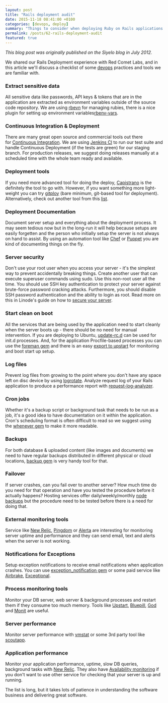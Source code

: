 ```yaml
---
layout: post
title: "Rails deployment audit"
date: 2015-11-18 08:41:00 +0100
categories: [devops, deploy]
summary: "Things to consider when deploying Ruby on Rails applications."
permalink: /posts/62-rails-deployment-audit
featured: true
---
```


_This blog post was originally published on the Siyelo blog in July 2012._

We shared our Rails Deployment experience with Red Comet Labs, and in this article we'll discuss a checklist of some [devops](http://www.jedi.be/blog/2010/02/12/what-is-this-devops-thing-anyway/) practices and tools we are familiar with.

### Extract sensitive data

All sensitive data like passwords, API keys & tokens that are in the application are extracted as environment variables outside of the source code repository. We are using [rbevn](https://github.com/sstephenson/rbenv) for managing rubies, there is a nice plugin for setting up environment variables[rbenv-vars](https://github.com/sstephenson/rbenv-vars).

### Continuous Integration & Deployment

There are many great open source and commercial tools out there for [Continuous Integration](https://www.ruby-toolbox.com/categories/continuous_integration). We are using [Jenkins CI](http://jenkins-ci.org/) to run our test suite and handle Continuous Deployment (if the tests are green) for our staging branch. For production releases, we suggest doing releases manually at a scheduled time with the whole team ready and available.

### Deployment tools

If you need more advanced tool for doing the deploy, [Capistrano](https://github.com/capistrano/capistrano) is the definitely the tool to go with. However, if you want something more light-weight you can try [gitploy](https://github.com/brentd/gitploy) (bare minimum, git-based tool for deployment). Alternatively, check out another tool from this [list](https://www.ruby-toolbox.com/categories/deployment_automation).

### Deployment Documentation

Document server setup and everything about the deployment process. It may seem tedious now but in the long-run it will help because setups are easily forgetten and the person who initially setup the server is not always on hand to assist. By using an automation tool like [Chef](https://www.chef.io/) or [Puppet](http://puppetlabs.com/) you are kind of documenting things on the fly.

### Server security

Don't use your root user when you access your server - it's the simplest way to prevent accidentally breaking things. Create another user that can execute superuser commands using sudo. Use this non-root user all the time. You should use SSH key authentication to protect your server against brute-force password cracking attacks. Furthermore, you should disable SSH password authentication and the ability to login as root. Read more on this in Linode's guide on how to [secure your server](https://www.linode.com/docs/security/securing-your-server/).

### Start clean on boot

All the services that are being used by the application need to start cleanly when the server boots up - there should be no need for manual intervention. If you are deploying to Ubuntu, [update-rc.d](http://manpages.ubuntu.com/manpages/precise/man8/update-rc.d.8.html) can be used for init.d processes. And, for the application Procfile-based processes you can use the [foreman gem](https://github.com/ddollar/foreman) and there is an easy [export to upstart](https://ddollar.github.io/foreman/#UPSTART-EXPORT) for monitoring and boot start up setup.

### Log files

Prevent log files from growing to the point where you don't have any space left on disc device by using [logrotate](https://gorails.com/guides/rotating-rails-production-logs-with-logrotate). Analyze request log of your Rails application to produce a performance report with [request-log-analyzer](https://github.com/wvanbergen/request-log-analyzer).

### Cron jobs

Whether it's a backup script or background task that needs to be run as a job, it's a good idea to have documentation on it within the application. Cron's scheduling format is often difficult to read so we suggest using the [whenever gem](https://github.com/javan/whenever/) to make it more readable.

### Backups

For both database & uploaded content (like images and documents) we need to have regular backups distributed in different physical or cloud locations, [backup gem](https://github.com/backup/backup) is very handy tool for that.

### Failover

If server crashes, can you fail over to another server? How much time do you need for that operation and have you tested the procedure before it actually happens? Hosting services offer daily/weekly/monthly [node backups](http://www.linode.com/backups/) but the procedure need to be tested before there is a need for doing that.

### External monitoring tools

Service like [New Relic](http://newrelic.com/), [Pingdom](http://www.pingdom.com/) or [Alerta](http://www.alertra.com/) are interesting for monitoring server uptime and performance and they can send email, text and alerts when the server is not working.

### Notifications for Exceptions

Setup exception notifications to receive email notifications when application crashes. You can use [exception_notification gem](https://github.com/smartinez87/exception_notification) or some paid service like [Airbrake](http://airbrake.io/), [Exceptional](http://www.exceptional.io/).

### Process monitoring tools

Monitor your DB server, web server & background processes and restart them if they consume too much memory. Tools like [Upstart](http://upstart.ubuntu.com/), [Bluepill](https://github.com/arya/bluepill), [God](http://pathfindersoftware.com/2010/09/monitoring-rails-processes-apache-passenger-delayed_job-using-god-and-capistrano/) and [Monit](http://viktorpetersson.com/2010/07/09/setting-up-monit-to-monitor-apache-and-postgresql-on-ubuntu/) are useful.

### Server performance

Monitor server performance with [vmstat](https://www.linode.com/docs/uptime/monitoring/use-vmstat-to-monitor-system-performance/) or some 3rd party tool like [scoutapp](https://scoutapp.com/).

### Application performance

Monitor your application performance, uptime, slow DB queries, background tasks with [New Relic](http://newrelic.com/). They also have [Availability monitoring](http://newrelic.com/features/availability-monitoring) if you don't want to use other service for checking that your server is up and running.

The list is long, but it takes lots of patience in understanding the software business and delivering great software.
